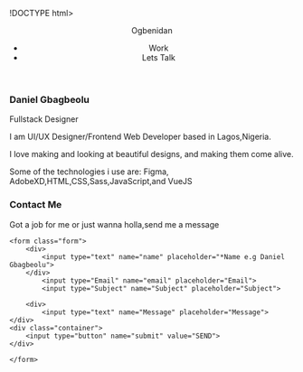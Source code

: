 !DOCTYPE html>
<html>
<head>
	<title>Front Page</title>
	<link rel="stylesheet" type="text/css" href="page.css">
</head>
<body>
	<header>
		<div>
			<p>Ogbenidan</p>
			<div>
			<ul class="list">
				<li>Work</li>
				<li>Lets Talk</li>
			</ul>
		</div>
		</div>
	</header>
	<div class="container">
			<h3>Daniel Gbagbeolu</h3>
			<p>Fullstack Designer</p>
			<p>I am UI/UX Designer/Frontend Web Developer based in Lagos,Nigeria.</p>
			<p>I love making and looking at beautiful designs, and making them come alive.</p>
			<p>Some of the technologies i use are: Figma, AdobeXD,HTML,CSS,Sass,JavaScript,and VueJS</p>
	</div>
	<div class="container2">
			<h3>Contact Me</h3>
			<p>Got a job for me or just wanna holla,send me a message</p>
	</div>
	
	<form class="form">
		<div>
			<input type="text" name="name" placeholder="*Name e.g Daniel Gbagbeolu">
		</div>
			<input type="Email" name="email" placeholder="Email">
			<input type="Subject" name="Subject" placeholder="Subject">

		<div>
			<input type="text" name="Message" placeholder="Message">
	</div>
	<div class="container">
		<input type="button" name="submit" value="SEND">
	</div>

	</form>


</body>
</html>
